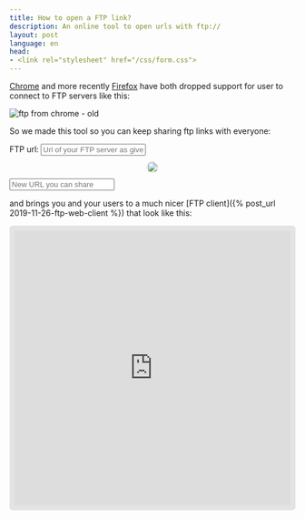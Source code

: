 ```yaml
---
title: How to open a FTP link?
description: An online tool to open urls with ftp://
layout: post
language: en
head:
- <link rel="stylesheet" href="/css/form.css">
---
```


[Chrome](https://developer.chrome.com/blog/chrome-80-deps-rems/) and more recently [Firefox](https://blog.mozilla.org/security/2021/07/20/stopping-ftp-support-in-firefox-90/) have both dropped support for user to connect to FTP servers like this:

<img alt="ftp from chrome - old" src="/img/posts/2022-02-01-chrome-has-deprecated-ftp-in-their-browser.png" class="fancy" />

So we made this tool so you can keep sharing ftp links with everyone:

<form class="tool">
    <label> FTP url:
        <input type="text" name="ftp-url" placeholder="Url of your FTP server as given to Chrome" />
    </label>
    <div style="text-align:center">
        <img src="https://mickael.kerjean.me/assets/img/arrow_bottom.png" style="background:var(--bg-color);border-radius:50%;padding:10px;width:20px;height:20px;" />
    </div>
    <label>
        <input type="text" name="ftp-url-new" readonly="true" placeholder="New URL you can share"/>
    </label>
</form>
<script>
 (function() {
     const $output = document.querySelector("input[name=\"ftp-url-new\"]");
     const $input = document.querySelector("input[name=\"ftp-url\"]");
     const inputChangeHandler = function() {
         let u = "";
         try {
             u = new URL($input.value);
         } catch (err) {
             return;
         }
         const filestashURL = new URL("https://demo.filestash.app/login?type=ftp");
         if (["ftp", "ftps:"].indexOf(u.protocol) === -1) $output.setAttribute("value", `'${u.protocol}' protocol is not supported`);
         if (!u.hostname) return;
         filestashURL.searchParams.set("hostname", u.hostname);

         if(u.username) filestashURL.searchParams.set("username", u.username);
         if(u.password) filestashURL.searchParams.set("password", u.password);
         if(u.port) filestashURL.searchParams.set("port", u.port);
         if(u.pathname && u.pathname !== "/") filestashURL.searchParams.set("next", `/files${u.pathname}`);
         $output.setAttribute(
             "value",
             "https://demo.filestash.app/login#" + decodeURIComponent(filestashURL.searchParams.toString()),
         );
     }
     $input.addEventListener("input", inputChangeHandler);
     $input.setAttribute("value", "ftp://ftp.gnu.org"); inputChangeHandler();
 }())
</script>

and brings you and your users to a much nicer [FTP client]({% post_url 2019-11-26-ftp-web-client %}) that look like this:

<iframe style="width: 100%;height: 500px;border: 9px solid #0000001a;border-radius: 5px;box-sizing:border-box;" id="appframe" frameborder="0" src="https://demo.filestash.app/login?type=webdav&url=https://webdav.filestash.app/" allow="fullscreen;speaker"></iframe>
